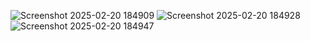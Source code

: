 ![Screenshot 2025-02-20 184909](https://github.com/user-attachments/assets/b5dbbea4-5e2b-429c-9e54-ac3bb8a66ee1)
![Screenshot 2025-02-20 184928](https://github.com/user-attachments/assets/567a4a76-054c-4890-933c-9e19619fbae5)
![Screenshot 2025-02-20 184947](https://github.com/user-attachments/assets/3ee7b7ac-cdfe-48c4-963a-eac90f115d96)

